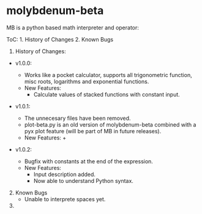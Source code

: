 molybdenum-beta
===============

MB is a python based math interpreter and operator:

ToC:
    1. History of Changes
    2. Known Bugs
1. History of Changes:

+ v1.0.0:

    + Works like a pocket calculator, supports all trigonometric function, misc roots, logarithms and exponential functions.
    + New Features:
        + Calculate values of stacked functions with constant input.

+ v1.0.1:

    + The unnecesary files have been removed.
    + plot-beta.py is an old version of molybdenum-beta combined with a pyx plot feature (will be part of MB in future releases).
    + New Features:
        + 

+ v1.0.2:
    
    + Bugfix with constants at the end of the expression.
    + New Features:
        + Input description added.
        + Now able to understand Python syntax.
2. Known Bugs
    + Unable to interprete spaces yet.
3. 
    
    
